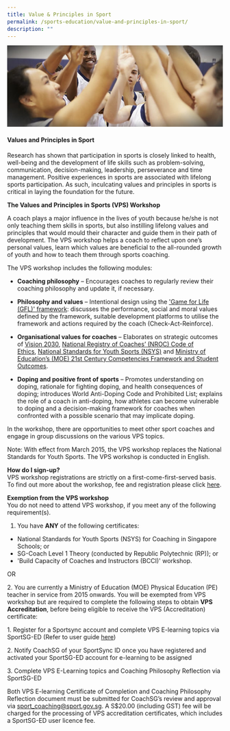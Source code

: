 ```yaml
---
title: Value & Principles in Sport
permalink: /sports-education/value-and-principles-in-sport/
description: ""
---
```

![Values and Principles in Sport (VPS)](/images/Sport%20Education/Value%20&%20Principles%20in%20Sport/NSYS%20generic.jpeg)
#### **Values and Principles in Sport**
Research has shown that participation in sports is closely linked to health, well-being and the development of life skills such as problem-solving, communication, decision-making, leadership, perseverance and time management. Positive experiences in sports are associated with lifelong sports participation. As such, inculcating values and principles in sports is critical in laying the foundation for the future.

**The Values and Principles in Sports (VPS) Workshop**

A coach plays a major influence in the lives of youth because he/she is not only teaching them skills in sports, but also instilling lifelong values and principles that would mould their character and guide them in their path of development. The VPS workshop helps a coach to reflect upon one’s personal values, learn which values are beneficial to the all-rounded growth of youth and how to teach them through sports coaching.

The VPS workshop includes the following modules:

*   **Coaching philosophy** – Encourages coaches to regularly review their coaching philosophy and update it, if necessary.

*   **Philosophy and values** – Intentional design using the ['Game for Life (GFL)' framework](/sports-education/sports-leadership/game-for-life/e): discusses the performance, social and moral values defined by the framework, suitable development platforms to utilise the framework and actions required by the coach (Check-Act-Reinforce).

*   **Organisational values for coaches** – Elaborates on strategic outcomes of [Vision 2030](/about-us/vision-2030), [National Registry of Coaches’ (NROC) Code of Ethics](/support-resources/coaches-corner/coachs-code-of-ethics/), [National Standards for Youth Sports (NSYS)](/sports-education/national-standards-for-youth-sports/) and [Ministry of Education’s (MOE) 21st Century Competencies Framework and Student Outcomes](https://www.moe.gov.sg/education/education-system/21st-century-competencies).

*   **Doping and positive front of sports** – Promotes understanding on doping, rationale for fighting doping, and health consequences of doping; introduces World Anti-Doping Code and Prohibited List; explains the role of a coach in anti-doping, how athletes can become vulnerable to doping and a decision-making framework for coaches when confronted with a possible scenario that may implicate doping.

In the workshop, there are opportunities to meet other sport coaches and engage in group discussions on the various VPS topics.

Note:
With effect from March 2015, the VPS workshop replaces the National Standards for Youth Sports. The VPS workshop is conducted in English.

**How do I sign-up?**
<br>
VPS workshop registrations are strictly on a first-come-first-served basis. To find out more about the workshop, fee and registration please click [here](https://www.rp.edu.sg/ace/short-course/detail/values-principles-in-sports).

**Exemption from the VPS workshop**
<br>
 You do not need to attend VPS workshop, if you meet any of the following requirement(s).

1. You have **ANY** of the following certificates:

*   National Standards for Youth Sports (NSYS) for Coaching in Singapore Schools; or
*   SG-Coach Level 1 Theory (conducted by Republic Polytechnic (RP)); or
*   'Build Capacity of Coaches and Instructors (BCCI)' workshop.

OR 

2. You are currently a Ministry of Education (MOE) Physical Education (PE) teacher in service from 2015 onwards. You will be exempted from VPS workshop but are required to complete the following steps to obtain **VPS Accreditation**, before being eligible to receive the VPS (Accreditation) certificate:

1. Register for a Sportsync account and complete VPS E-learning topics via SportSG-ED (Refer to user guide [here](/files/Sport%20Education/Value%20&%20Principles%20in%20Sport/SportSync(Registration)_SportSGED(Activation)_UserGuide.pdf))

2. Notify CoachSG of your SportSync ID once you have registered and activated your SportSG-ED account for e-learning to be assigned

3. Complete VPS E-Learning topics and Coaching Philosophy Reflection via SportSG-ED  

Both VPS E-learning Certificate of Completion and Coaching Philosophy Reflection document must be submitted for CoachSG’s review and approval via [sport_coaching@sport.gov.sg](mailto:sport_coaching@sport.gov.sg). A S$20.00 (including GST) fee will be charged for the processing of VPS accreditation certificates, which includes a SportSG-ED user licence fee.